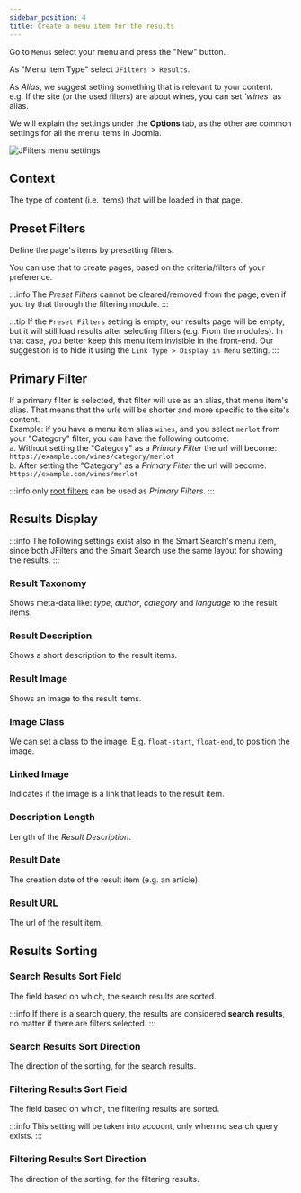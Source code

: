 ```yaml
---
sidebar_position: 4
title: Create a menu item for the results
---
```


Go to `Menus` select your menu and press the "New" button.

As "Menu Item Type" select `JFilters > Results`.

As *Alias*, we suggest setting something that is relevant to your content.  
e.g. If the site (or the used filters) are about wines, you can set *'wines'* as alias. 

We will explain the settings under the **Options** tab, as the other are common settings for all the menu items in Joomla.

![JFilters menu settings](/img/getting-started/menu-options.png)

## Context
The type of content (i.e. Items) that will be loaded in that page.

## Preset Filters
Define the page's items by presetting filters.

You can use that to create pages, based on the criteria/filters of your preference.

:::info
The *Preset Filters* cannot be cleared/removed from the page, even if you try that through the filtering module.
:::

:::tip
If the `Preset Filters` setting is empty, our results page will be empty, but it will still load results after selecting filters (e.g. From the modules).
In that case, you better keep this menu item invisible in the front-end.
Our suggestion is to hide it using the `Link Type > Display in Menu` setting.
:::

## Primary Filter
If a primary filter is selected, that filter will use as an alias, that menu item's alias.
That means that the urls will be shorter and more specific to the site's content.\
Example: if you have a menu item alias `wines`, and you select `merlot` from your "Category" filter, you can have the following outcome:\
a. Without setting the "Category" as a *Primary Filter* the url will become:
`https://example.com/wines/category/merlot` \
b. After setting the "Category" as a *Primary Filter* the url will become: `https://example.com/wines/merlot`

:::info
only [root filters](/component/filter-config/filter#root) can be used as *Primary Filters*.
:::

## Results Display

:::info
The following settings exist also in the Smart Search's menu item, since both JFilters and the Smart Search use the same layout for showing the results.
:::

### Result Taxonomy
Shows meta-data like: *type*, *author*, *category* and *language* to the result items.

### Result Description
Shows a short description to the result items.

### Result Image
Shows an image to the result items.

### Image Class
We can set a class to the image.
E.g. `float-start`, `float-end`, to position the image.

###  Linked Image
Indicates if the image is a link that leads to the result item.

### Description Length
Length of the *Result Description*.

###  Result Date
The creation date of the result item (e.g. an article).

###  Result URL
The url of the result item.

## Results Sorting

###  Search Results Sort Field
The field based on which, the search results are sorted.

:::info
If there is a search query, the results are considered **search results**, no matter if there are filters selected.
:::

### Search Results Sort Direction
The direction of the sorting, for the search results.

### Filtering Results Sort Field
The field based on which, the filtering results are sorted.

:::info
This setting will be taken into account, only when no search query exists.
:::

### Filtering Results Sort Direction
The direction of the sorting, for the filtering results.






